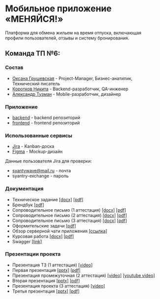 # Мобильное приложение «МЕНЯЙСЯ!»

Платформа для обмена жильем на время отпуска, включающая профили пользователей, отзывы и систему бронирования.

## Команда ТП №6:
### Состав
-   [Оксана Грушевская](https://github.com/pizza4cheeze "Оксана Грушевская") - Project-Manager, Бизнес-анатилик, Технический писатель
-   [Коротков Никита](https://github.com/Sayntrywave "Коротков Никита") - Backend-разработчик, QA-инженер
-   [Александр Тузман](https://github.com/Allexande "Александр Тузман") - Mobile-разработчик, дизайнер

### Приложение 
- [backend](https://github.com/Sayntrywave/exchange-backend) - backend репозиторий
- [frontend](https://github.com/soon) - frontend репозиторий

### Использованные сервисы
- [Jira](https://oogrusha.atlassian.net/jira/software/projects/OEMF/boards/1) -  Kanban-доска
- [Figma](https://www.figma.com/file/Pib5HBtBHyg5I0HHOKkQaH/Макет-"МЕНЯЙСЯ!"?type=design&node-id=0:1&mode=design&t=NsmhQ7naN5ZhgozG-1) - Mockup-дизайн

Данные пользователя Jira для проверки:
- syantywave@mail.ru - почта
- syantry-exchange - пароль


### Документация
- Техническое задание
  [[docx]](Документация/Техническое_задание/Техническое_задание.docx)
  [[pdf]](Документация/Техническое_задание/Техническое_задание.pdf)
- Брендбук [[pdf]](Документация/Брендбук/Брендбук.pdf)
- Сопроводительное письмо (1 аттестация)
  [[docx]](Документация/Сопроводительное_письмо/Аттестация_1/Сопроводительное_письмо_1_атт.docx)
  [[pdf]](Документация/Сопроводительное_письмо/Аттестация_1/Сопроводительное_письмо_1_атт.pdf)
- Сопроводительное письмо (2 аттестация)
[[docx]](Документация/Сопроводительное_письмо/Аттестация_2/Сопроводительное_письмо_2_атт.docx)
[[pdf]](Документация/Сопроводительное_письмо/Аттестация_2/Сопроводительное_письмо_2_атт.pdf)
- Сопроводительное письмо (3 аттестация)
[[docx]](Документация/Сопроводительное_письмо/Аттестация_3/Сопроводительное_письмо_3_атт.docx)
[[pdf]](Документация/Сопроводительное_письмо/Аттестация_3/Сопроводительное_письмо_3_атт.pdf)
- Оформительские задачи [[pdf]](Документация/Техническое_задание/Оформительские_задачи.pdf)
- Обзор серверной чати приложения  [[ссылка]](https://drive.google.com/file/d/1xqUAkgTK6E9PV_YmS9KfmdR0r7V6Ous0/view?usp=sharing)
- Курсовая работа 
   [[docx]](Документация/Курсовая/Курсовая_работа_Меняйся.docx)
   [[pdf]](Документация/Курсовая/Курсовая_работа_Меняйся.pdf)
- Swagger [[link]](http://82.148.29.11:8080/swagger-ui/index.html#/user-controller/editUser)


### Презентации проекта

- Презентация ТЗ (1 аттестация) [[video]](https://drive.google.com/file/d/1A9VLxambcZqrkJJhI21oWeEGToih64YC/view)
- Первая презентация 
  [[pptx]](Документация/Презентация_на_начальном_этапе/Презентация_1_аттестация.pptx) [[pdf]](Документация/Презентация_на_начальном_этапе/Презентация_1_аттестация.pdf)
- Презентация промежуточная (2 аттестация) [[video]](https://drive.google.com/file/d/1hARkxgVGV3ZwTgryuJj94j5rsaljJ7Dk/view?usp=sharing) [[youtube video]](https://youtu.be/6_djEYwWKek?si=jkcc5gjCsLYl5kpM)
- Вторая презентация 
  [[pptx]](Документация/Презентация_на_промежуточном_этапе/Презентация_2_аттестация.pptx) [[pdf]](Документация/Презентация_на_промежуточном_этапе/Презентация_2_аттестация.pdf)
- Презентация проекта (3 аттестация) [[video]](https://drive.google.com/drive/folders/1jCdbNsTNShmmPn8zkAP-46sgG18_m8r1?usp=sharing)
- Третья презентация [[pptx]](Документация/Презентация_проекта/Презентация_3_аттестация.pptx) [[pdf]](Документация/Презентация_проекта/Презентация_3_аттестация.pdf)

